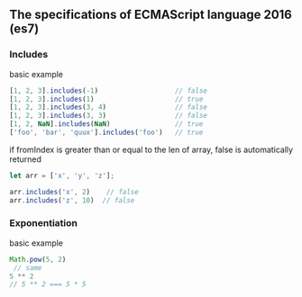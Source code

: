 ## The specifications of ECMAScript language 2016 (es7)

### Includes

 basic example

```JavaScript
[1, 2, 3].includes(-1)                   // false
[1, 2, 3].includes(1)                    // true
[1, 2, 3].includes(3, 4)                 // false
[1, 2, 3].includes(3, 3)                 // false
[1, 2, NaN].includes(NaN)                // true
['foo', 'bar', 'quux'].includes('foo')   // true

```

if fromIndex is greater than or equal to the len of array,
 false is automatically returned

```JavaScript
let arr = ['x', 'y', 'z'];

arr.includes('x', 2)    // false
arr.includes('z', 10)  // false
```

### Exponentiation
basic example

```JavaScript
Math.pow(5, 2)
 // same
5 ** 2
// 5 ** 2 === 5 * 5
```